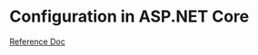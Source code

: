 # Configuration in ASP.NET Core

[Reference Doc](https://docs.microsoft.com/en-us/aspnet/core/fundamentals/configuration/?view=aspnetcore-3.0)


